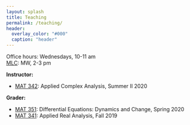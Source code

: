 ```yaml
---
layout: splash
title: Teaching
permalink: /teaching/
header:
  overlay_color: "#000"
  caption: "header"
---
```


Office hours: Wednesdays, 10-11 am   
[MLC](http://www.math.stonybrook.edu/mlc/center-hours.html): MW, 2-3 pm   

**Instructor:**   
* [MAT 342](/teaching/mat342-summer20): Applied Complex Analysis, Summer II 2020   

**Grader:**   
* [MAT 351](https://you.stonybrook.edu/aerchenko/teaching/mat-351/): Differential Equations: Dynamics and Change, Spring 2020   
* [MAT 341](http://www.math.stonybrook.edu/~xiu/MATH341.html): Applied Real Analysis, Fall 2019   
